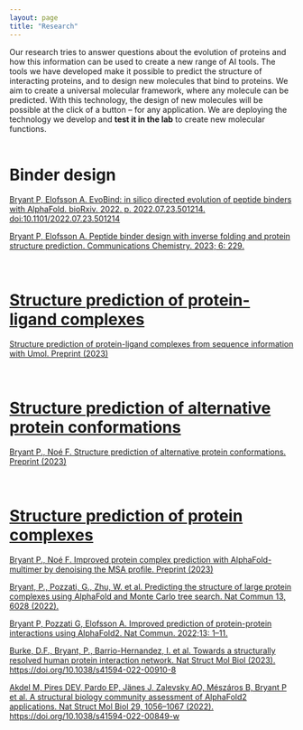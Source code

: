 ```yaml
---
layout: page
title: "Research"
---
```



Our research tries to answer questions about the evolution of proteins and how this information can be used to create a new range of AI tools.
The tools we have developed make it possible to predict the structure of interacting proteins, and to design new molecules that bind to proteins.
We aim to create a universal molecular framework, where any molecule can be predicted. With this technology, the design of new molecules will be possible at the click of a button – for any application.
We are deploying the technology we develop and **test it in the lab** to create new molecular functions.
<br>
<br>


# Binder design

<a href="https://www.biorxiv.org/content/10.1101/2022.07.23.501214v1.full.pdf"> Bryant P, Elofsson A. EvoBind: in silico directed evolution of peptide binders with AlphaFold. bioRxiv. 2022. p. 2022.07.23.501214. doi:10.1101/2022.07.23.501214

<a href="https://www.nature.com/articles/s42004-023-01029-7"> Bryant P, Elofsson A. Peptide binder design with inverse folding and protein structure prediction. Communications Chemistry. 2023; 6: 229.

<br>

# Structure prediction of protein-ligand complexes

<a href="https://www.biorxiv.org/content/10.1101/2023.11.03.565471v1"> Structure prediction of protein-ligand complexes from sequence information with Umol. Preprint (2023)

<br>

# Structure prediction of alternative protein conformations

<a href="https://www.biorxiv.org/content/10.1101/2023.09.25.559256v1"> Bryant P., Noé F. Structure prediction of alternative protein conformations. Preprint (2023)

<br>

# Structure prediction of protein complexes

<a href="https://www.biorxiv.org/content/10.1101/2023.07.04.547638v1"> Bryant P., Noé F. Improved protein complex prediction with AlphaFold-multimer by denoising the MSA profile. Preprint (2023)

<a href="https://www.nature.com/articles/s41467-022-33729-4"> Bryant, P., Pozzati, G., Zhu, W. et al. Predicting the structure of large protein complexes using AlphaFold and Monte Carlo tree search. Nat Commun 13, 6028 (2022).

<a href="https://www.nature.com/articles/s41467-022-28865-w"> Bryant P, Pozzati G, Elofsson A. Improved prediction of protein-protein interactions using AlphaFold2. Nat Commun. 2022;13: 1–11.

<a href="https://www.nature.com/articles/s41594-022-00910-8 "> Burke, D.F., Bryant, P., Barrio-Hernandez, I. et al. Towards a structurally resolved human protein interaction network. Nat Struct Mol Biol (2023). https://doi.org/10.1038/s41594-022-00910-8

<a href="https://www.nature.com/articles/s41594-022-00849-w"> Akdel M, Pires DEV, Pardo EP, Jänes J, Zalevsky AO, Mészáros B, Bryant P et al. A structural biology community assessment of AlphaFold2 applications. Nat Struct Mol Biol 29, 1056–1067 (2022). https://doi.org/10.1038/s41594-022-00849-w



<br>
